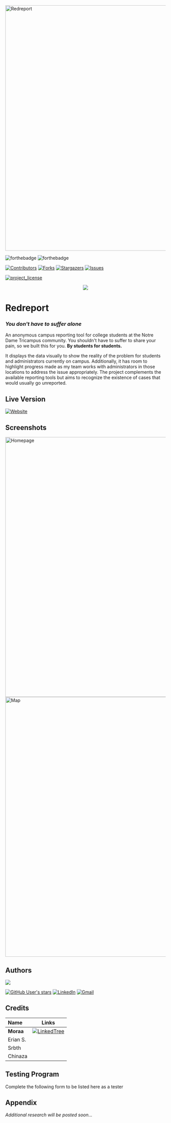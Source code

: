 <img width="1366" height="768" alt="Redreport" src="https://github.com/user-attachments/assets/f26b01e7-589f-4bbc-84e8-0f59b2944870" />

![forthebadge](https://forthebadge.com/images/badges/made-with-html_css.svg)
![forthebadge](https://forthebadge.com/images/badges/made-with-react.svg)
</br>

<a> [![Contributors][contributors-shield]][contributors-url] </a>
<a> [![Forks][forks-shield]][forks-url] </a>
<a> [![Stargazers][stars-shield]][stars-url] </a>
<a> [![Issues][issues-shield]][issues-url]</a>
</br>

<a> [![project_license][license-shield]][license-url] </a>
</br>

<p align="center">
<img src="https://github.com/user-attachments/assets/c10795ff-aeb5-47f8-b2e7-82880c1c63a7"/>
</p>

# **Redreport**
### *You don't have to suffer alone*

An anonymous campus reporting tool for college students at the Notre Dame Tricampus community. You shouldn't have to suffer to share your pain, so we built this for you.
**By students for students.** 

It displays the data visually to show the reality of the problem for students and administrators currently on campus. Additionally, it has room to highlight progress made as my team works with administrators in those locations to address the issue appropriately. The project complements the available reporting tools but aims to recognize the existence of cases that would usually go unreported.

## Live Version
[![Website](https://img.shields.io/website?url=https%3A%2F%2Freddot.report%2F&up_message=Live&down_message=Down&style=for-the-badge&label=Reporting%20Tool)](https://reddot.report/)

## Screenshots
<img width="1874" height="813" alt="Homepage" src="https://github.com/user-attachments/assets/3d2021a8-2853-410e-9865-2b4e75987e7e" />
<img width="1867" height="813" alt="Map" src="https://github.com/user-attachments/assets/1c78c1fa-8e79-4fe8-90d8-2b8fff6a14df" />

## Authors
<a href="https://github.com/glarrainv/redreport/graphs/contributors">
  <img src="https://contrib.rocks/image?repo=glarrainv/redreport" />
</a>

[![GitHub User's stars](https://img.shields.io/github/stars/glarrainv?style=for-the-badge&logo=github&label=Gaspar%20Larrain&labelColor=%23000&color=%23e6e6e6&link=https%3A%2F%2Fgithub.com%2Fglarrainv)](https://github.com/glarrainv/)
 [![LinkedIn](https://img.shields.io/badge/linkedin-%230077B5.svg?style=for-the-badge&logo=linkedin&logoColor=white)](https://www.linkedin.com/in/gasparlarrain/) 
 [![Gmail](https://img.shields.io/badge/Gmail-D14836?style=for-the-badge&logo=gmail&logoColor=white)]()  


## Credits

| Name              | Links    |
| :---------------- | :------: |
| **Moraa**           |[![LinkedTree](https://img.shields.io/badge/linktree-43E55E?style=flat&logo=linktree&logoColor=white)](https://linktr.ee/JustARandomSquirrelFan)|
| Erian S.            |          |
| Srbth               |          |
| Chinaza             |          |


## Testing Program
Complete the following form to be listed here as a tester


## Appendix

*Additional research will be posted soon...*

[contributors-shield]: https://img.shields.io/github/contributors/CaptainSquid9/RedReport.svg?style=for-the-badge
[contributors-url]: https://github.com/CaptainSquid9/RedReport/graphs/contributors
[forks-shield]: https://img.shields.io/github/forks/CaptainSquid9/RedReport.svg?style=for-the-badge
[forks-url]: https://github.com/CaptainSquid9/RedReport/network/members
[stars-shield]: https://img.shields.io/github/stars/CaptainSquid9/RedReport.svg?style=for-the-badge

[stars-url]: https://github.com/CaptainSquid9/RedReport/stargazers
[issues-shield]: https://img.shields.io/github/issues/CaptainSquid9/RedReport.svg?style=for-the-badge
[issues-url]: https://github.com/CaptainSquid9/RedReport/issues
[license-shield]: https://badgen.net/static/license/CC%20BY-NC-SA%203.0/yellow
[license-url]: https://github.com/CaptainSquid9/RedReport/blob/main/LICENSE
